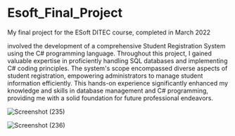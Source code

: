 
# Esoft_Final_Project

My final project for the ESoft DITEC course, completed in March 2022

involved the development of a comprehensive Student Registration System using the C# programming language. 
Throughout this project, I gained valuable expertise in proficiently handling SQL databases and
implementing C# coding principles. The system's scope encompassed diverse aspects of student registration, 
empowering administrators to manage student information efficiently. This hands-on experience significantly 
enhanced my knowledge and skills in database management and C# programming, providing me with a solid foundation 
for future professional endeavors.


![Screenshot (235)](https://github.com/Shammigithub/Esoft_Final_Project/assets/99946678/ef0aae90-cc29-4fbe-b546-a4e744bd213c)

![Screenshot (236)](https://github.com/Shammigithub/Esoft_Final_Project/assets/99946678/59d03203-d05d-4f52-964e-128ede40feba)



